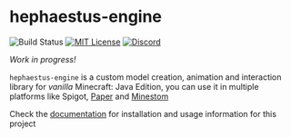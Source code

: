 # hephaestus-engine
![Build Status](https://img.shields.io/github/workflow/status/unnamed/hephaestus-engine/build/main)
[![MIT License](https://img.shields.io/badge/license-MIT-blue)](license.txt)
[![Discord](https://img.shields.io/discord/683899335405994062)](https://discord.gg/xbba2fy)

*Work in progress!*

`hephaestus-engine` is a custom model creation, animation and interaction library
for *vanilla* Minecraft: Java Edition, you can use it in multiple platforms like
Spigot, [Paper](https://papermc.io/) and [Minestom](https://minestom.net/)

Check the [documentation](https://unnamed.team/docs/hephaestus-engine/) for
installation and usage information for this project